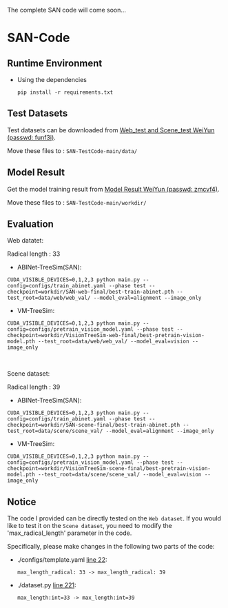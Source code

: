 The complete SAN code will come soon...

# SAN-Code

## Runtime Environment
- Using the dependencies
    ```
    pip install -r requirements.txt
    ```

## Test Datasets

Test datasets can be downloaded from [Web_test and Scene_test WeiYun (passwd: funf3i)](https://share.weiyun.com/MnIrRgo4).

Move these files to : ```SAN-TestCode-main/data/```

## Model Result

Get the model training result from [Model Result WeiYun (passwd: zmcvf4)](https://share.weiyun.com/k7DUruUp).

Move these files to : ```SAN-TestCode-main/workdir/```

## Evaluation

Web datatet:

Radical length : 33

- ABINet-TreeSim(SAN):
```
CUDA_VISIBLE_DEVICES=0,1,2,3 python main.py --config=configs/train_abinet.yaml --phase test --checkpoint=workdir/SAN-web-final/best-train-abinet.pth --test_root=data/web/web_val/ --model_eval=alignment --image_only
```

- VM-TreeSim:
```
CUDA_VISIBLE_DEVICES=0,1,2,3 python main.py --config=configs/pretrain_vision_model.yaml --phase test --checkpoint=workdir/VisionTreeSim-web-final/best-pretrain-vision-model.pth --test_root=data/web/web_val/ --model_eval=vision --image_only
```

&nbsp;

Scene dataset:

Radical length : 39

- ABINet-TreeSim(SAN):
```
CUDA_VISIBLE_DEVICES=0,1,2,3 python main.py --config=configs/train_abinet.yaml --phase test --checkpoint=workdir/SAN-scene-final/best-train-abinet.pth --test_root=data/scene/scene_val/ --model_eval=alignment --image_only
```

- VM-TreeSim:
```
CUDA_VISIBLE_DEVICES=0,1,2,3 python main.py --config=configs/pretrain_vision_model.yaml --phase test --checkpoint=workdir/VisionTreeSim-scene-final/best-pretrain-vision-model.pth --test_root=data/scene/scene_val/ --model_eval=vision --image_only
```

## Notice

The code I provided can be directly tested on the ```Web dataset```. If you would like to test it on the ```Scene dataset```, you need to modify the 'max_radical_length' parameter in the code. 

Specifically, please make changes in the following two parts of the code:

- ./configs/template.yaml <u>line 22</u>:
  
  ```max_length_radical: 33 -> max_length_radical: 39```

- ./dataset.py <u>line 221</u>:
  
  ```max_length:int=33 -> max_length:int=39 ```